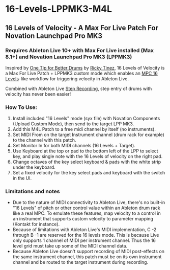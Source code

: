 # 16-Levels-LPPMK3-M4L
## 16 Levels of Velocity - A Max For Live Patch For Novation Launchpad Pro MK3

### Requires Ableton Live 10+ with Max For Live installed (Max 8.1+) and Novation Launchpad Pro MK3 (LPPMK3)

Inspired by [One Tip for Better Drums](https://www.youtube.com/watch?v=1DH_eSiX6ls) by [Ricky Tinez](https://www.youtube.com/channel/UC4OAAbxtB6QEKaTDb-SEe-Q), 16 Levels of Velocity is a Max For Live Patch + LPPMK3 custom mode which enables an [MPC 16 Levels](https://www.youtube.com/channel/UC4OAAbxtB6QEKaTDb-SEe-Q)-like workflow for triggering velocity in Ableton Live.

Combined with Ableton Live [Step Recording](youtube.com/watch?v=yHLxwqSDWTQ), step entry of drums with velocity has never been easier!

### How To Use:
1. Install included "16 Levels" mode (syx file) with Novation Components (Upload Custom Mode), then send to the target LPP MK3.
2. Add this M4L Patch to a free midi channel by itself (no instruments).
3. Set MIDI From on the target Instrument channel (drum rack for example) to the channel with this patch.
4. Set Monitor In for both MIDI channels (16 Levels + Target).
5. Use Keyboard at the top or pad to the bottom left of the LPP to select key, and play single note with the 16 Levels of velocity on the right pad.
6. Change octaves of the key select keyboard & pads with the white strip under the keyboard.
7. Set a fixed velocity for the key select pads and keyboard with the switch in the UI.

### Limitations and notes
- Due to the nature of MIDI connectivity to Ableton Live, there's no built-in "16 Levels" of pitch or other control value within an Ableton drum rack like a real MPC. To emulate these features, map velocity to a control in an instrument that supports custom velocity to parameter mapping (Kontakt for instance).
- Because of limitations with Ableton Live's MIDI implementation, C -2 through B -1 are reserved for the 16 levels mode. This is because Live only supports 1 channel of MIDI per instrument channel. Thus the 16 level grid must take up some of the MIDI channel data.
- Because Ableton Live doesn't support recording of MIDI post-effects on the same instrument channel, this patch must be on its own instrument channel and be routed to the target instrument during recording.